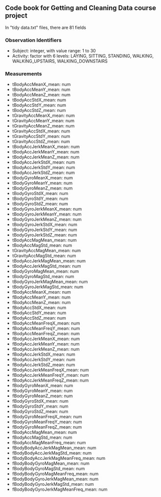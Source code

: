 
## Code book for Getting and Cleaning Data course project

In "tidy data.txt" files, there are 81 fields

### Observation Identifiers
* Subject: integer, with value range: 1 to 30
* Activity: factor with 6 levels: LAYING, SITTING, STANDING, WALKING, WALKING_UPSTAIRS, WALKING_DOWNSTAIRS

### Measurements
* tBodyAccMeanX_mean: num
* tBodyAccMeanY_mean: num
* tBodyAccMeanZ_mean: num
* tBodyAccStdX_mean: num
* tBodyAccStdY_mean: num
* tBodyAccStdZ_mean: num
* tGravityAccMeanX_mean: num
* tGravityAccMeanY_mean: num
* tGravityAccMeanZ_mean: num
* tGravityAccStdX_mean: num
* tGravityAccStdY_mean: num
* tGravityAccStdZ_mean: num
* tBodyAccJerkMeanX_mean: num
* tBodyAccJerkMeanY_mean: num
* tBodyAccJerkMeanZ_mean: num
* tBodyAccJerkStdX_mean: num
* tBodyAccJerkStdY_mean: num
* tBodyAccJerkStdZ_mean: num
* tBodyGyroMeanX_mean: num
* tBodyGyroMeanY_mean: num
* tBodyGyroMeanZ_mean: num
* tBodyGyroStdX_mean: num
* tBodyGyroStdY_mean: num
* tBodyGyroStdZ_mean: num
* tBodyGyroJerkMeanX_mean: num
* tBodyGyroJerkMeanY_mean: num
* tBodyGyroJerkMeanZ_mean: num
* tBodyGyroJerkStdX_mean: num
* tBodyGyroJerkStdY_mean: num
* tBodyGyroJerkStdZ_mean: num
* tBodyAccMagMean_mean: num
* tBodyAccMagStd_mean: num
* tGravityAccMagMean_mean: num
* tGravityAccMagStd_mean: num
* tBodyAccJerkMagMean_mean: num
* tBodyAccJerkMagStd_mean: num
* tBodyGyroMagMean_mean: num
* tBodyGyroMagStd_mean: num
* tBodyGyroJerkMagMean_mean: num
* tBodyGyroJerkMagStd_mean: num
* fBodyAccMeanX_mean: num
* fBodyAccMeanY_mean: num
* fBodyAccMeanZ_mean: num
* fBodyAccStdX_mean: num
* fBodyAccStdY_mean: num
* fBodyAccStdZ_mean: num
* fBodyAccMeanFreqX_mean: num
* fBodyAccMeanFreqY_mean: num
* fBodyAccMeanFreqZ_mean: num
* fBodyAccJerkMeanX_mean: num
* fBodyAccJerkMeanY_mean: num
* fBodyAccJerkMeanZ_mean: num
* fBodyAccJerkStdX_mean: num
* fBodyAccJerkStdY_mean: num
* fBodyAccJerkStdZ_mean: num
* fBodyAccJerkMeanFreqX_mean: num
* fBodyAccJerkMeanFreqY_mean: num
* fBodyAccJerkMeanFreqZ_mean: num
* fBodyGyroMeanX_mean: num
* fBodyGyroMeanY_mean: num
* fBodyGyroMeanZ_mean: num
* fBodyGyroStdX_mean: num
* fBodyGyroStdY_mean: num
* fBodyGyroStdZ_mean: num
* fBodyGyroMeanFreqX_mean: num
* fBodyGyroMeanFreqY_mean: num
* fBodyGyroMeanFreqZ_mean: num
* fBodyAccMagMean_mean: num
* fBodyAccMagStd_mean: num
* fBodyAccMagMeanFreq_mean: num
* fBodyBodyAccJerkMagMean_mean: num
* fBodyBodyAccJerkMagStd_mean: num
* fBodyBodyAccJerkMagMeanFreq_mean: num
* fBodyBodyGyroMagMean_mean: num
* fBodyBodyGyroMagStd_mean: num
* fBodyBodyGyroMagMeanFreq_mean: num
* fBodyBodyGyroJerkMagMean_mean: num
* fBodyBodyGyroJerkMagStd_mean: num
* fBodyBodyGyroJerkMagMeanFreq_mean: num


